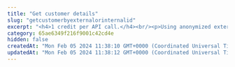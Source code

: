 ```yaml
---
title: "Get customer details"
slug: "getcustomerbyexternalorinternalid"
excerpt: "<h4>1 credit per API call.</h4><br/><p>Using anonymized external ID or internal customer ID you can access customer detail information. Internal ID is needed to call other customer related methods.</p>"
category: 65ae6349f216f9001c42cd4e
hidden: false
createdAt: "Mon Feb 05 2024 11:38:10 GMT+0000 (Coordinated Universal Time)"
updatedAt: "Mon Feb 05 2024 11:38:12 GMT+0000 (Coordinated Universal Time)"
---
```

